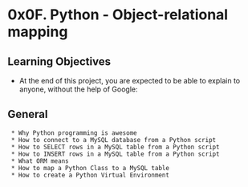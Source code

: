 # 0x0F. Python - Object-relational mapping

## Learning Objectives
* At the end of this project, you are expected to be able to explain to anyone, without the help of Google:

## General
     * Why Python programming is awesome
     * How to connect to a MySQL database from a Python script
     * How to SELECT rows in a MySQL table from a Python script
     * How to INSERT rows in a MySQL table from a Python script
     * What ORM means
     * How to map a Python Class to a MySQL table
     * How to create a Python Virtual Environment
